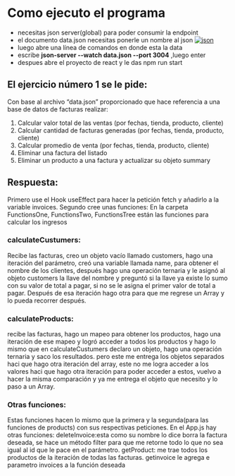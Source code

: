 
# Como ejecuto el programa
- necesitas json server(global) para poder consumir la endpoint
- el documento data.json necesitas ponerle un nombre al json
[![json](https://res.cloudinary.com/dhu6ga6hl/image/upload/v1646031863/dsehwsvqcd0qf0b1vpjy.png "json")](https://res.cloudinary.com/dhu6ga6hl/image/upload/v1646031863/dsehwsvqcd0qf0b1vpjy.png "json")
- luego abre una línea de comandos en donde esta la data
- escribe **json-server --watch data.json --port 3004** ,luego enter
- despues abre el proyecto de react y le das npm run start



## El ejercicio número 1 se le pide:
Con base al archivo “data.json” proporcionado que hace referencia a una base de datos de
facturas realizar:
1. Calcular valor total de las ventas (por fechas, tienda, producto, cliente)
2. Calcular cantidad de facturas generadas (por fechas, tienda, producto, cliente)
3. Calcular promedio de venta (por fechas, tienda, producto, cliente)
4. Eliminar una factura del listado
5. Eliminar un producto a una factura y actualizar su objeto summary

## Respuesta:
Primero use el Hook useEffect para hacer la petición fetch y añadirlo a la variable invoices.
Segundo cree unas funciones:
En la carpeta FunctionsOne, FunctionsTwo, FunctionsTree están las funciones para calcular los ingresos

### calculateCustumers: 
Recibe las facturas, creo un objeto vacío llamado customers, hago una iteración del parámetro, creó una variable llamada name, para obtener el nombre de los clientes, después hago una operación ternaria y le asignó al objeto customers la llave del nombre y preguntó si la llave ya existe lo sumo con su valor de total a pagar, si no se le asigna el primer valor de total a pagar. Después de esa iteración hago otra para que me regrese un Array y lo pueda recorrer después.

### calculateProducts: 
recibe las facturas, hago un mapeo para obtener los productos, hago una iteración de ese mapeo y logró acceder a todos los productos y hago lo mismo que en  calculateCustumers declaro un objeto, hago una operación ternaria y saco los resultados. pero este me entrega los objetos separados haci que hago otra iteración del array, este no me logra acceder a los valores haci que hago otra iteración para poder acceder a estos, vuelvo a hacer la misma comparación y ya me entrega el objeto que necesito y lo paso a un Array.

### Otras funciones: 
Estas funciones hacen lo mismo que la primera y la segunda(para las funciones de products) con sus respectivas peticiones.
En el App.js hay otras funciones:
deleteInvoice:esta como su nombre lo dice borra la factura deseada, se hace un método filter para que me retorne todo lo que no sea igual al id que le pace en el parámetro.
getProduct: me trae todos los productos de la iteración de todas las facturas.
getinvoice le agrega e parametro invoices a la función deseada
